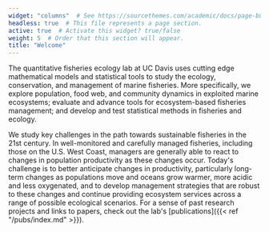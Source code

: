 ```yaml
---
widget: "columns"  # See https://sourcethemes.com/academic/docs/page-builder/
headless: true  # This file represents a page section.
active: true  # Activate this widget? true/false
weight: 5  # Order that this section will appear.
title: "Welcome"
---
```

The quantitative fisheries ecology lab at UC Davis uses cutting edge mathematical models and statistical tools to study the ecology, conservation, and management of marine fisheries. More specifically, we explore population, food web, and community dynamics in exploited marine ecosystems; evaluate and advance tools for ecosystem-based fisheries management; and develop and test statistical methods in fisheries and ecology. 

We study key challenges in the path towards sustainable fisheries in the 21st century. In well-monitored and carefully managed fisheries, including those on the U.S. West Coast, managers are generally able to react to changes in population productivity as these changes occur. Today's challenge is to better anticipate changes in productivity, particularly long-term changes as populations move and oceans grow warmer, more acidic and less oxygenated, and to develop management strategies that are robust to these changes and continue providing ecosystem services across a range of possible ecological scenarios. For a sense of past research projects and links to papers, check out the lab's [publications]({{< ref "/pubs/index.md" >}}).

